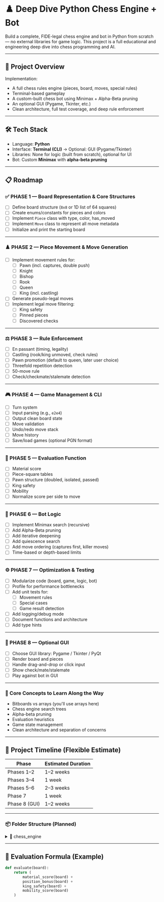 # ♟️ Deep Dive Python Chess Engine + Bot

Build a complete, FIDE-legal chess engine and bot in Python from scratch — no external libraries for game logic. This project is a full educational and engineering deep dive into chess programming and AI.

---

## 🚀 Project Overview

Implementation:
- A full chess rules engine (pieces, board, moves, special rules)
- Terminal-based gameplay
- A custom-built chess bot using Minimax + Alpha-Beta pruning
- An optional GUI (Pygame, Tkinter, etc.)
- Clean architecture, full test coverage, and deep rule enforcement

---

## 🛠️ Tech Stack

- Language: **Python**
- Interface: **Terminal (CLI)** → Optional: GUI (Pygame/Tkinter)
- Libraries: None for logic (built from scratch), optional for UI
- Bot: Custom **Minimax** with **alpha-beta pruning**

---

## 📋 Roadmap

### ✅ PHASE 1 — Board Representation & Core Structures
- [ ] Define board structure (`8x8` or 1D list of 64 squares)
- [ ] Create enums/constants for pieces and colors
- [ ] Implement `Piece` class with type, color, has_moved
- [ ] Implement `Move` class to represent all move metadata
- [ ] Initialize and print the starting board

---

### ♟️ PHASE 2 — Piece Movement & Move Generation
- [ ] Implement movement rules for:
  - [ ] Pawn (incl. captures, double push)
  - [ ] Knight
  - [ ] Bishop
  - [ ] Rook
  - [ ] Queen
  - [ ] King (incl. castling)
- [ ] Generate pseudo-legal moves
- [ ] Implement legal move filtering:
  - [ ] King safety
  - [ ] Pinned pieces
  - [ ] Discovered checks

---

### ⚖️ PHASE 3 — Rule Enforcement
- [ ] En passant (timing, legality)
- [ ] Castling (rook/king unmoved, check rules)
- [ ] Pawn promotion (default to queen, later user choice)
- [ ] Threefold repetition detection
- [ ] 50-move rule
- [ ] Check/checkmate/stalemate detection

---

### 🎮 PHASE 4 — Game Management & CLI
- [ ] Turn system
- [ ] Input parsing (e.g., `e2e4`)
- [ ] Output clean board state
- [ ] Move validation
- [ ] Undo/redo move stack
- [ ] Move history
- [ ] Save/load games (optional PGN format)

---

### 🧠 PHASE 5 — Evaluation Function
- [ ] Material score
- [ ] Piece-square tables
- [ ] Pawn structure (doubled, isolated, passed)
- [ ] King safety
- [ ] Mobility
- [ ] Normalize score per side to move

---

### 🤖 PHASE 6 — Bot Logic
- [ ] Implement Minimax search (recursive)
- [ ] Add Alpha-Beta pruning
- [ ] Add iterative deepening
- [ ] Add quiescence search
- [ ] Add move ordering (captures first, killer moves)
- [ ] Time-based or depth-based limits

---

### ⚙️ PHASE 7 — Optimization & Testing
- [ ] Modularize code (board, game, logic, bot)
- [ ] Profile for performance bottlenecks
- [ ] Add unit tests for:
  - [ ] Movement rules
  - [ ] Special cases
  - [ ] Game result detection
- [ ] Add logging/debug mode
- [ ] Document functions and architecture
- [ ] Add type hints

---

### 🎨 PHASE 8 — Optional GUI
- [ ] Choose GUI library: Pygame / Tkinter / PyQt
- [ ] Render board and pieces
- [ ] Handle drag-and-drop or click input
- [ ] Show check/mate/stalemate
- [ ] Play against bot in GUI

---

### 🧠 Core Concepts to Learn Along the Way
- Bitboards vs arrays (you'll use arrays here)
- Chess engine search trees
- Alpha-beta pruning
- Evaluation heuristics
- Game state management
- Clean architecture and separation of concerns

---

## 📅 Project Timeline (Flexible Estimate)

| Phase         | Estimated Duration |
|---------------|--------------------|
| Phases 1–2    | 1–2 weeks          |
| Phases 3–4    | 1 week             |
| Phases 5–6    | 2–3 weeks          |
| Phase 7       | 1 week             |
| Phase 8 (GUI) | 1–2 weeks          |

--- 

### 📦 Folder Structure (Planned)

<details>
  <summary>📁 chess_engine</summary>
  <details>
    <summary>📄 core</summary>
    board.py<br>
    piece.py<br>
    move.py<br>
    game_state.py
  </details>

  <details>
    <summary>📄 engine</summary>
    - bot.py
    - evaluation.py
    - search.py
  </details>

  <details>
    <summary>📄 ui</summary>
    - cli.py
    - gui.py
  </details>

  <details>
    <summary>📄 tests</summary>
    - test_pieces.py
    - test_rules.py
    - test_bot.py
  </details>

  <details>
    <summary>📄 main.py</summary>
  </details>

  <details>
    <summary>📄 README.md</summary>
  </details>
</details>

---

## 🧮 Evaluation Formula (Example)

```python
def evaluate(board):
    return (
        material_score(board) +
        position_bonus(board) +
        king_safety(board) +
        mobility_score(board)
    )
